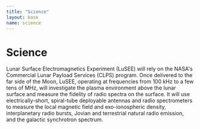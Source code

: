 ```yaml
---
title: "Science"
layout: base
name: science
---
```


# Science

Lunar Surface Electromagnetics Experiment (LuSEE)
will rely on the NASA's Commercial Lunar Payload Services (CLPS) program.
Once delivered to the far side of the Moon, LuSEE, operating at frequencies
from 100 kHz to a few tens of MHz, will investigate the plasma environment
above the lunar surface and measure the fidelity of radio spectra on the surface.
It will use electrically-short, spiral-tube deployable antennas and radio
spectrometers to measure the local magnetic field and exo-ionospheric density,
interplanetary radio bursts, Jovian and terrestrial natural radio emission,
and the galactic synchrotron spectrum.
